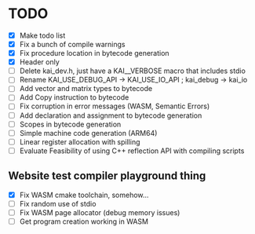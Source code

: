 # TODO
- [x] Make todo list
- [x] Fix a bunch of compile warnings
- [x] Fix procedure location in bytecode generation
- [x] Header only
- [ ] Delete kai_dev.h, just have a KAI__VERBOSE macro that includes stdio
- [ ] Rename KAI_USE_DEBUG_API -> KAI_USE_IO_API ; kai_debug -> kai_io
- [ ] Add vector and matrix types to bytecode
- [ ] Add Copy instruction to bytecode
- [ ] Fix corruption in error messages (WASM, Semantic Errors)
- [ ] Add declaration and assignment to bytecode generation
- [ ] Scopes in bytecode generation
- [ ] Simple machine code generation (ARM64)
- [ ] Linear register allocation with spilling
- [ ] Evaluate Feasibility of using C++ reflection API with compiling scripts
## Website test compiler playground thing
- [x] Fix WASM cmake toolchain, somehow...
- [ ] Fix random use of stdio
- [ ] Fix WASM page allocator (debug memory issues)
- [ ] Get program creation working in WASM
